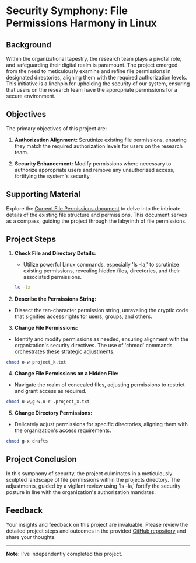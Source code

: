 # Security Symphony: File Permissions Harmony in Linux

## Background

Within the organizational tapestry, the research team plays a pivotal role, and safeguarding their digital realm is paramount. The project emerged from the need to meticulously examine and refine file permissions in designated directories, aligning them with the required authorization levels. This initiative is a linchpin for upholding the security of our system, ensuring that users on the research team have the appropriate permissions for a secure environment.

## Objectives

The primary objectives of this project are:

1. **Authorization Alignment:** Scrutinize existing file permissions, ensuring they match the required authorization levels for users on the research team.
   
2. **Security Enhancement:** Modify permissions where necessary to authorize appropriate users and remove any unauthorized access, fortifying the system's security.

## Supporting Material

Explore the [Current File Permissions document](#) to delve into the intricate details of the existing file structure and permissions. This document serves as a compass, guiding the project through the labyrinth of file permissions.

## Project Steps

1. **Check File and Directory Details:**
   - Utilize powerful Linux commands, especially 'ls -la,' to scrutinize existing permissions, revealing hidden files, directories, and their associated permissions.

   ```bash
   ls -la
   ```
2. **Describe the Permissions String:**
  - Dissect the ten-character permission string, unraveling the cryptic code that signifies access rights for users, groups, and others.

3. **Change File Permissions:**
  - Identify and modify permissions as needed, ensuring alignment with the organization's security directives. The use of 'chmod' commands orchestrates these strategic adjustments.
```bash
chmod o-w project_k.txt
```
4. **Change File Permissions on a Hidden File:**
  - Navigate the realm of concealed files, adjusting permissions to restrict and grant access as required.
```bash
chmod u-w,g-w,o-r .project_x.txt
```
5. **Change Directory Permissions:**
  - Delicately adjust permissions for specific directories, aligning them with the organization's access requirements.
```bash
chmod g-x drafts
```

## Project Conclusion
In this symphony of security, the project culminates in a meticulously sculpted landscape of file permissions within the projects directory. The adjustments, guided by a vigilant review using 'ls -la,' fortify the security posture in line with the organization's authorization mandates.

## Feedback
Your insights and feedback on this project are invaluable. Please review the detailed project steps and outcomes in the provided [GitHub repository](https://github.com/JustinAntunes-Cardoso/Linux-Permissions) and share your thoughts.

---

**Note:** I've independently completed this project.
